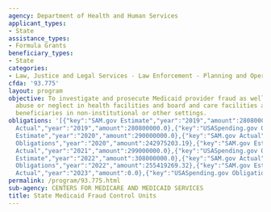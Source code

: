 ```yaml
---
agency: Department of Health and Human Services
applicant_types:
- State
assistance_types:
- Formula Grants
beneficiary_types:
- State
categories:
- Law, Justice and Legal Services - Law Enforcement - Planning and Operations
cfda: '93.775'
layout: program
objective: To investigate and prosecute Medicaid provider fraud as well as patient
  abuse or neglect in health facilities and board and care facilities and of Medicaid
  beneficiaries in non-institutional or other settings.
obligations: '[{"key":"SAM.gov Estimate","year":"2019","amount":280800000.0},{"key":"SAM.gov
  Actual","year":"2019","amount":280800000.0},{"key":"USASpending.gov Obligations","year":"2019","amount":270749831.0},{"key":"SAM.gov
  Estimate","year":"2020","amount":290000000.0},{"key":"SAM.gov Actual","year":"2020","amount":290000000.0},{"key":"USASpending.gov
  Obligations","year":"2020","amount":242975203.19},{"key":"SAM.gov Estimate","year":"2021","amount":299000000.0},{"key":"SAM.gov
  Actual","year":"2021","amount":299000000.0},{"key":"USASpending.gov Obligations","year":"2021","amount":229425251.76},{"key":"SAM.gov
  Estimate","year":"2022","amount":308000000.0},{"key":"SAM.gov Actual","year":"2022","amount":306641000.0},{"key":"USASpending.gov
  Obligations","year":"2022","amount":255419269.32},{"key":"SAM.gov Estimate","year":"2023","amount":346000000.0},{"key":"SAM.gov
  Actual","year":"2023","amount":0.0},{"key":"USASpending.gov Obligations","year":"2023","amount":330464160.0}]'
permalink: /program/93.775.html
sub-agency: CENTERS FOR MEDICARE AND MEDICAID SERVICES
title: State Medicaid Fraud Control Units
---
```

